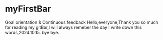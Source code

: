 # myFirstBar
 Goal orientation &amp;  Continuous feedback
 Hello,everyone,Thank you so much for reading my gitBar,I will always remeber the day I write down this words,2024.10.15. bye bye.
